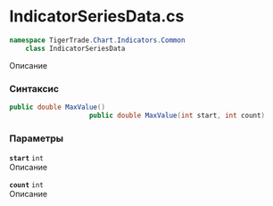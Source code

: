 
# IndicatorSeriesData.cs
```csharp
namespace TigerTrade.Chart.Indicators.Common  
    class IndicatorSeriesData
```

Описание

### Синтаксис
```csharp
public double MaxValue()
                    public double MaxValue(int start, int count)
```

### Параметры
**`start`** `int`  
 Описание  
  
**`count`** `int`  
 Описание  
  

                    
                    